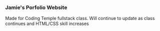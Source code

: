 ### Jamie's Porfolio Website
Made for Coding Temple fullstack class. Will continue to update as class continues and HTML/CSS skill increases